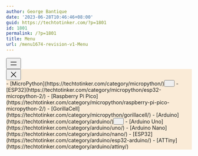 ```yaml
---
author: George Bantique
date: '2023-06-28T10:46:46+08:00'
guid: https://techtotinker.com/?p=1801
id: 1801
permalink: /?p=1801
title: Menu
url: /menu1674-revision-v1-Menu
---
```



<nav aria-label="main-menu 84" class="has-text-color has-contrast-color has-large-font-size is-responsive items-justified-left wp-block-navigation has-large-font-size is-horizontal is-content-justification-left is-layout-flex wp-container-1112"><button aria-haspopup="true" aria-label="Open menu" class="wp-block-navigation__responsive-container-open " data-micromodal-trigger="modal-1111"><svg aria-hidden="true" focusable="false" height="24" viewbox="0 0 24 24" width="24" xmlns="http://www.w3.org/2000/svg"><rect height="1.5" width="16" x="4" y="7.5"></rect><rect height="1.5" width="16" x="4" y="15"></rect></svg></button><div class="wp-block-navigation__responsive-container  has-text-color has-contrast-color has-background" id="modal-1111" style="background-color: #faebd7"><div class="wp-block-navigation__responsive-close" data-micromodal-close="" tabindex="-1"><div aria-label="Menu" class="wp-block-navigation__responsive-dialog"> <button aria-label="Close menu" class="wp-block-navigation__responsive-container-close" data-micromodal-close=""><svg aria-hidden="true" focusable="false" height="24" viewbox="0 0 24 24" width="24" xmlns="http://www.w3.org/2000/svg"><path d="M13 11.8l6.1-6.3-1-1-6.1 6.2-6.1-6.2-1 1 6.1 6.3-6.5 6.7 1 1 6.5-6.6 6.5 6.6 1-1z"></path></svg></button><div class="wp-block-navigation__responsive-container-content" id="modal-1111-content">- [MicroPython](https://techtotinker.com/category/micropython/)<button aria-expanded="false" aria-label="MicroPython submenu" class="wp-block-navigation__submenu-icon wp-block-navigation-submenu__toggle"><svg aria-hidden="true" fill="none" focusable="false" height="12" viewbox="0 0 12 12" width="12" xmlns="http://www.w3.org/2000/svg"><path d="M1.50002 4L6.00002 8L10.5 4" stroke-width="1.5"></path></svg></button>
    - [<span class="wp-block-navigation-item__label">ESP32</span>](https://techtotinker.com/category/micropython/esp32-micropython-2/)
    - [<span class="wp-block-navigation-item__label">Raspberry Pi Pico</span>](https://techtotinker.com/category/micropython/raspberry-pi-pico-micropython-2/)
    - [<span class="wp-block-navigation-item__label">GorillaCell</span>](https://techtotinker.com/category/micropython/gorillacell/)
- [Arduino](https://techtotinker.com/category/arduino/)<button aria-expanded="false" aria-label="Arduino submenu" class="wp-block-navigation__submenu-icon wp-block-navigation-submenu__toggle"><svg aria-hidden="true" fill="none" focusable="false" height="12" viewbox="0 0 12 12" width="12" xmlns="http://www.w3.org/2000/svg"><path d="M1.50002 4L6.00002 8L10.5 4" stroke-width="1.5"></path></svg></button>
    - [<span class="wp-block-navigation-item__label">Arduino Uno</span>](https://techtotinker.com/category/arduino/uno/)
    - [<span class="wp-block-navigation-item__label">Arduino Nano</span>](https://techtotinker.com/category/arduino/nano/)
    - [<span class="wp-block-navigation-item__label">ESP32</span>](https://techtotinker.com/category/arduino/esp32-arduino/)
    - [<span class="wp-block-navigation-item__label">ATTiny</span>](https://techtotinker.com/category/arduino/attiny/)

 </div> </div> </div></div></nav>